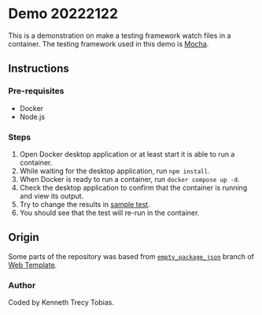 # Demo 20222122
This is a demonstration on make a testing framework watch files in a container. The testing framework used in this demo is [Mocha].

## Instructions

### Pre-requisites
- Docker
- Node.js

### Steps
1. Open Docker desktop application or at least start it is able to run a container.
2. While waiting for the desktop application, run `npm install`.
3. When Docker is ready to run a container, run `docker compose up -d`.
4. Check the desktop application to confirm that the container is running and view its output.
5. Try to change the results in [sample test](./t/sample.js).
6. You should see that the test will re-run in the container.

## Origin
Some parts of the repository was based from [`empty_package_json`] branch of [Web Template].

### Author
Coded by Kenneth Trecy Tobias.

[Mocha]: https://mochajs.org
[`empty_package_json`]: https://github.com/KennethTrecy/web_template/tree/empty_package_json
[Web Template]: http://github.com/KennethTrecy/web_template
[MIT]: https://github.com/KennethTrecy/web_template/blob/master/LICENSE
